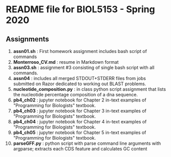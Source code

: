 # README file for BIOL5153 - Spring 2020
## Assignments

1. **assn01.sh** : First homework assignment includes bash script of commands
2. **Monterroso_CV.md** : resume in Markdown format
3. **assn03.sh** : assignment #3 consisting of single bash script with all commands.
3. **assn04** : includes all merged STDOUT+STDERR files from jobs submitted on Razor dedicated to working out BLAST problems.
4. **nucleotide_composition.py** : in class python script assignment that lists the nucleotide percentage composition of a dna sequence.
5. **pb4_ch02** : jupyter notebook for Chapter 2 in-text examples of "Programming for Biologists" textbook.
6. **pb4_ch03** : jupyter notebook for Chapter 3 in-text examples of "Programming for Biologists" textbook.
7. **pb4_ch04** : jupyter notebook for Chapter 4 in-text examples of "Programming for Biologists" textbook.
8. **pb4_ch05** : jupyter notebook for Chapter 5 in-text examples of "Programming for Biologists" textbook.
9. **parseGFF.py** : python script with parse command line arguments with argparse; extracts each CDS feature and calculates GC content
